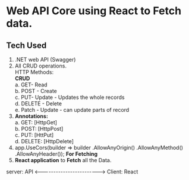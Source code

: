 # Web API Core using React to Fetch data.
## Tech Used
1. .NET web API (Swagger)
2. All CRUD operations. <br>
HTTP Methods:<br>
**CRUD**<br>
a. GET- Read<br>
b. POST - Create<br>
c. PUT- Update - Updates the whole records<br>
d. DELETE - Delete<br>
e. Patch - Update - can update parts of record<br>
3. **Annotations:**<br>
a. GET: [HttpGet]<br>
b. POST: [HttpPost]<br>
c. PUT: [HttPut]<br>
d. DELETE: [HttpDelete]<br>
4. app.UseCors(builder => builder
.AllowAnyOrigin()
.AllowAnyMethod()
.AllowAnyHeader()); **For Fetching**
5. **React application** to **Fetch** all the Data.<br>

server: API <------------------------> Client: React
